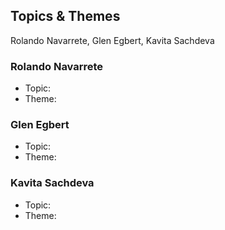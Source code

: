 ## Topics & Themes

Rolando Navarrete, Glen Egbert, Kavita Sachdeva

### Rolando Navarrete

* Topic:
* Theme:

### Glen Egbert

* Topic:
* Theme:

### Kavita Sachdeva

* Topic:
* Theme:
